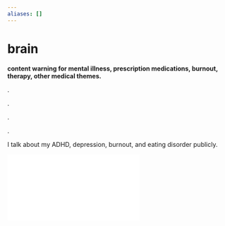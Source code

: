 ```yaml
---
aliases: []
---
```


# brain
**content warning for mental illness, prescription medications, burnout, therapy, other medical themes.**

.

.

.

.

I talk about my ADHD, depression, burnout, and eating disorder publicly.

![my-adhd](self/tmi/my-adhd.md)

